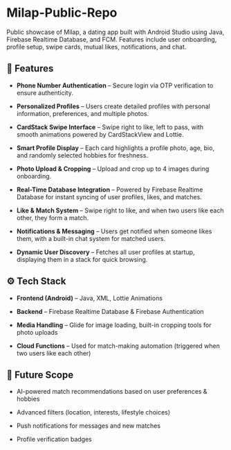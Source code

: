
# Milap-Public-Repo
Public showcase of Milap, a dating app built with Android Studio using Java, Firebase Realtime Database, and FCM. Features include user onboarding, profile setup, swipe cards, mutual likes, notifications, and chat.

## 🚀 Features
- **Phone Number Authentication** – Secure login via OTP verification to ensure authenticity.  

- **Personalized Profiles** – Users create detailed profiles with personal information, preferences, and multiple photos.  

- **CardStack Swipe Interface** – Swipe right to like, left to pass, with smooth animations powered by CardStackView and Lottie. 

- **Smart Profile Display** – Each card highlights a profile photo, age, bio, and randomly selected hobbies for freshness.  

- **Photo Upload & Cropping** – Upload and crop up to 4 images during onboarding.

- **Real-Time Database Integration** – Powered by Firebase Realtime Database for instant syncing of user profiles, likes, and matches.  

- **Like & Match System** – Swipe right to like, and when two users like each other, they form a match.  

- **Notifications & Messaging** – Users get notified when someone likes them, with a built-in chat system for matched users.  

- **Dynamic User Discovery** – Fetches all user profiles at startup, displaying them in a stack for quick browsing.

## ⚙️ Tech Stack

- **Frontend (Android)** – Java, XML, Lottie Animations   

- **Backend** – Firebase Realtime Database & Firebase Authentication  
 
- **Media Handling** – Glide for image loading, built-in cropping tools for photo uploads  

- **Cloud Functions** – Used for match-making automation (triggered when two users like each other)  

## 🚀 Future Scope
- AI-powered match recommendations based on user preferences & hobbies  

- Advanced filters (location, interests, lifestyle choices)  

- Push notifications for messages and new matches  

- Profile verification badges  



